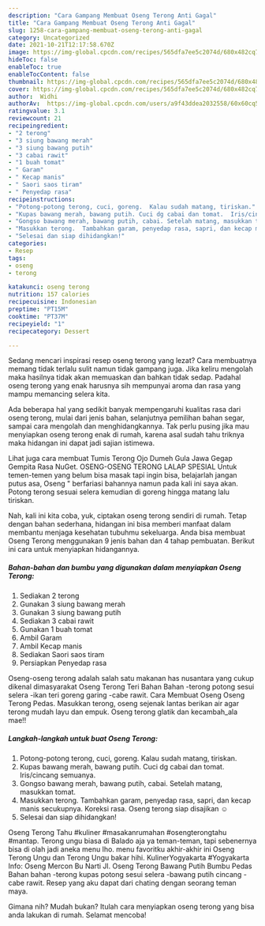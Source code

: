 ```yaml
---
description: "Cara Gampang Membuat Oseng Terong Anti Gagal"
title: "Cara Gampang Membuat Oseng Terong Anti Gagal"
slug: 1258-cara-gampang-membuat-oseng-terong-anti-gagal
category: Uncategorized
date: 2021-10-21T12:17:58.670Z
image: https://img-global.cpcdn.com/recipes/565dfa7ee5c2074d/680x482cq70/oseng-terong-foto-resep-utama.jpg
hideToc: false
enableToc: true
enableTocContent: false
thumbnail: https://img-global.cpcdn.com/recipes/565dfa7ee5c2074d/680x482cq70/oseng-terong-foto-resep-utama.jpg
cover: https://img-global.cpcdn.com/recipes/565dfa7ee5c2074d/680x482cq70/oseng-terong-foto-resep-utama.jpg
author:  Widhi
authorAv:  https://img-global.cpcdn.com/users/a9f43ddea2032558/60x60cq50/avatar.jpg
ratingvalue: 3.1
reviewcount: 21
recipeingredient:
- "2 terong"
- "3 siung bawang merah"
- "3 siung bawang putih"
- "3 cabai rawit"
- "1 buah tomat"
- " Garam"
- " Kecap manis"
- " Saori saos tiram"
- " Penyedap rasa"
recipeinstructions:
- "Potong-potong terong, cuci, goreng.  Kalau sudah matang, tiriskan."
- "Kupas bawang merah, bawang putih. Cuci dg cabai dan tomat.  Iris/cincang semuanya."
- "Gongso bawang merah, bawang putih, cabai. Setelah matang, masukkan tomat."
- "Masukkan terong.  Tambahkan garam, penyedap rasa, sapri, dan kecap manis secukupnya.  Koreksi rasa.   Oseng terong siap disajikan ☺"
- "Selesai dan siap dihidangkan!"
categories:
- Resep
tags:
- oseng
- terong

katakunci: oseng terong 
nutrition: 157 calories
recipecuisine: Indonesian
preptime: "PT15M"
cooktime: "PT37M"
recipeyield: "1"
recipecategory: Dessert

---
```



Sedang mencari inspirasi resep oseng terong yang lezat? Cara membuatnya memang tidak terlalu sulit namun tidak gampang juga. Jika keliru mengolah maka hasilnya tidak akan memuaskan dan bahkan tidak sedap. Padahal oseng terong yang enak harusnya sih mempunyai aroma dan rasa yang mampu memancing selera kita.


Ada beberapa hal yang sedikit banyak mempengaruhi kualitas rasa dari oseng terong, mulai dari jenis bahan, selanjutnya pemilihan bahan segar, sampai cara mengolah dan menghidangkannya. Tak perlu pusing jika mau menyiapkan oseng terong enak di rumah, karena asal sudah tahu triknya maka hidangan ini dapat jadi sajian istimewa.

Lihat juga cara membuat Tumis Terong Ojo Dumeh Gula Jawa Gegap Gempita Rasa NuGet. OSENG-OSENG TERONG LALAP SPESIAL Untuk temen-temen yang belum bisa masak tapi ingin bisa, belajarlah jangan putus asa, Oseng &#34; berfariasi bahannya namun pada kali ini saya akan. Potong terong sesuai selera kemudian di goreng hingga matang lalu tiriskan.


Nah, kali ini kita coba, yuk, ciptakan oseng terong sendiri di rumah. Tetap dengan bahan sederhana, hidangan ini bisa memberi manfaat dalam membantu menjaga kesehatan tubuhmu sekeluarga. Anda bisa membuat Oseng Terong menggunakan 9 jenis bahan dan 4 tahap pembuatan. Berikut ini cara untuk menyiapkan hidangannya.

<!--inarticleads1-->

##### Bahan-bahan dan bumbu yang digunakan dalam menyiapkan Oseng Terong:

1. Sediakan 2 terong
1. Gunakan 3 siung bawang merah
1. Gunakan 3 siung bawang putih
1. Sediakan 3 cabai rawit
1. Gunakan 1 buah tomat
1. Ambil  Garam
1. Ambil  Kecap manis
1. Sediakan  Saori saos tiram
1. Persiapkan  Penyedap rasa


Oseng-oseng terong adalah salah satu makanan has nusantara yang cukup dikenal dimasyarakat Oseng Terong Teri Bahan Bahan -terong potong sesui selera -ikan teri goreng garing -cabe rawit. Cara Membuat Oseng Oseng Terong Pedas. Masukkan terong, oseng sejenak lantas berikan air agar terong mudah layu dan empuk. Oseng terong glatik dan kecambah_ala mae!! 

<!--inarticleads2-->

##### Langkah-langkah untuk buat Oseng Terong:

1. Potong-potong terong, cuci, goreng.  Kalau sudah matang, tiriskan.
1. Kupas bawang merah, bawang putih. Cuci dg cabai dan tomat.  Iris/cincang semuanya.
1. Gongso bawang merah, bawang putih, cabai. Setelah matang, masukkan tomat.
1. Masukkan terong.  Tambahkan garam, penyedap rasa, sapri, dan kecap manis secukupnya.  Koreksi rasa.   Oseng terong siap disajikan ☺
1. Selesai dan siap dihidangkan!

Oseng Terong Tahu #kuliner #masakanrumahan #osengterongtahu #mantap. Terong ungu biasa di Balado aja ya teman-teman, tapi sebenernya bisa di olah jadi aneka menu lho. menu favoritku akhir-akhir ini Oseng Terong Ungu dan Terong Ungu bakar hihi. KulinerYogyakarta #Yogyakarta Info: Oseng Mercon Bu Narti Jl. Oseng Terong Bawang Putih Bumbu Pedas Bahan bahan -terong kupas potong sesui selera -bawang putih cincang -cabe rawit. Resep yang aku dapat dari chating dengan seorang teman maya. 

Gimana nih? Mudah bukan? Itulah cara menyiapkan oseng terong yang bisa anda lakukan di rumah. Selamat mencoba!
